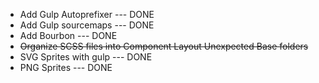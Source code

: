 * Add Gulp Autoprefixer --- DONE
* Add Gulp sourcemaps --- DONE
* Add Bourbon --- DONE
* ~~Organize SCSS files into Component Layout Unexpected Base folders~~
* SVG Sprites with gulp --- DONE
* PNG Sprites --- DONE
